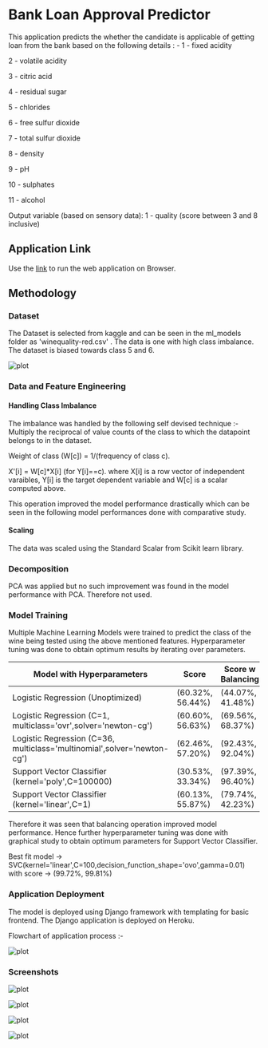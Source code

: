 # Bank Loan Approval Predictor
This application predicts the whether the candidate is applicable of getting loan from the bank based on the following details : - 
1 - fixed acidity

2 - volatile acidity

3 - citric acid

4 - residual sugar

5 - chlorides

6 - free sulfur dioxide

7 - total sulfur dioxide

8 - density

9 - pH

10 - sulphates

11 - alcohol

Output variable (based on sensory data):
1 - quality (score between 3 and 8 inclusive)

## Application Link

Use the [link](https://red-wine-qlty-pred.herokuapp.com/winequality/) to run the web application on Browser.

## Methodology
### Dataset
The Dataset is selected from kaggle and can be seen in the ml_models folder as 'winequality-red.csv' . The data is one with high class imbalance. The dataset is biased towards class 5 and 6.

![plot](./wine_app/ml_models/CountPlot.png)

### Data and Feature Engineering
#### Handling Class Imbalance
The imbalance was handled by the following self devised technique :-
Multiply the reciprocal of value counts of the class to which the datapoint belongs to in the dataset.

Weight of class (W[c]) = 1/(frequency of class c).

X'[i] = W[c]*X[i] (for Y[i]==c).
where X[i] is a row vector of independent varaibles, Y[i] is the target dependent variable and W[c] is a scalar computed above.

This operation improved the model performance drastically which can be seen in the following model performances done with comparative study.


#### Scaling
The data was scaled using the Standard Scalar from Scikit learn library.

### Decomposition
PCA was applied but no such improvement was found in the model performance with PCA. Therefore not used.

### Model Training
Multiple Machine Learning Models were trained to predict the class of the wine being tested using the above mentioned features. Hyperparameter tuning was done to obtain optimum results by iterating over parameters.

| Model with Hyperparameters                                               | Score             | Score w Balancing |
| ------------------------------------------------------------------------ | ----------------- |------------------ |
| Logistic Regression (Unoptimized)                                        | (60.32%, 56.44%)  | (44.07%, 41.48%)  |
| Logistic Regression (C=1, multiclass='ovr',solver='newton-cg')           | (60.60%, 56.63%)  | (69.56%, 68.37%)  |
| Logistic Regression (C=36, multiclass='multinomial',solver='newton-cg')  | (62.46%, 57.20%)  | (92.43%, 92.04%)  |
| Support Vector Classifier (kernel='poly',C=100000)                       | (30.53%, 33.34%)  | (97.39%, 96.40%)  |
| Support Vector Classifier (kernel='linear',C=1)                          | (60.13%, 55.87%)  | (79.74%, 42.23%)  |

Therefore it was seen that balancing operation improved model performance. Hence further hyperparameter tuning was done with graphical study to obtain optimum parameters for Support Vector Classifier. 

Best fit model -> SVC(kernel='linear',C=100,decision_function_shape='ovo',gamma=0.01)
with score -> (99.72%, 99.81%)


### Application Deployment
The model is deployed using Django framework with templating for basic frontend. The Django application is deployed on Heroku.

Flowchart of application process :-

![plot](./Flowchart.png)

### Screenshots

![plot](./Opening1.PNG)

![plot](./Opening2.PNG)

![plot](./Opening3.PNG)

![plot](./Result.PNG)
